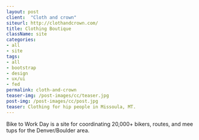 ```yaml
---
layout: post
client:  "Cloth and crown"
siteurl: http://clothandcrown.com/
title: Clothing Boutique
className: site
categories: 
- all
- site
tags:
- all
- bootstrap
- design
- ux/ui
- fed
permalink: cloth-and-crown
teaser-img: /post-images/cc/teaser.jpg
post-img: /post-images/cc/post.jpg
teaser: Clothing for hip people in Missoula, MT.
---
```

Bike to Work Day is a site for coordinating 20,000+ bikers, routes, and mee tups for the Denver/Boulder area.